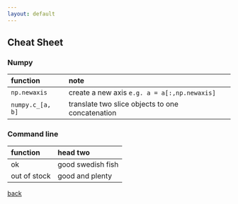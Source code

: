 ```yaml
---
layout: default
---
```


## Cheat Sheet
### Numpy
| function          | note                                                |
|:------------------|:----------------------------------------------------|
| `np.newaxis`      | create a new axis `e.g. a = a[:,np.newaxis]`        |
| `numpy.c_[a, b]`  | translate two slice objects to one concatenation    |

### Command line

| function     | head two          |
|:-------------|:------------------|
| ok           | good swedish fish |
| out of stock | good and plenty   |


[back](./)
